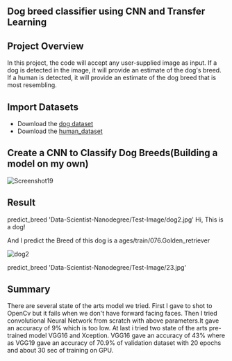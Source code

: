 ## Dog breed classifier using CNN and Transfer Learning
## Project Overview
In this project, the code will accept any user-supplied image as input. If a dog is detected in the image, it will provide an estimate of the dog's breed. If a human is detected, it will provide an estimate of the dog breed that is most resembling.
## Import Datasets
* Download the [dog dataset](https://s3-us-west-1.amazonaws.com/udacity-aind/dog-project/dogImages.zip)
* Download the [human_dataset](https://s3-us-west-1.amazonaws.com/udacity-aind/dog-project/lfw.zip)
##  Create a CNN to Classify Dog Breeds(Building a model on my own)
![Screenshot19](https://user-images.githubusercontent.com/31853896/81976391-173d6c80-9646-11ea-8152-86abce25dd5c.png)
  
 ## Result
 predict_breed 'Data-Scientist-Nanodegree/Test-Image/dog2.jpg'
Hi, This is a dog!   

And I predict the Breed of this dog is a ages/train/076.Golden_retriever       

![dog2](https://user-images.githubusercontent.com/31853896/81958806-1d265400-962c-11ea-82a4-526d09c9fe66.jpg)

predict_breed 'Data-Scientist-Nanodegree/Test-Image/23.jpg'

## Summary
There are several state of the arts model we tried. First I gave to shot to OpenCv but it fails when we don't have forward facing faces. Then I tried convolutional Neural Network from scratch with above parameters.It gave an accuracy of 9% which is too low. At last i tried two state of the arts pre-trained model VGG16 and Xception. VGG16 gave an accuracy of 43% where as VGG19 gave an accuracy of 70.9% of validation dataset with 20 epochs and about 30 sec of training on GPU.
